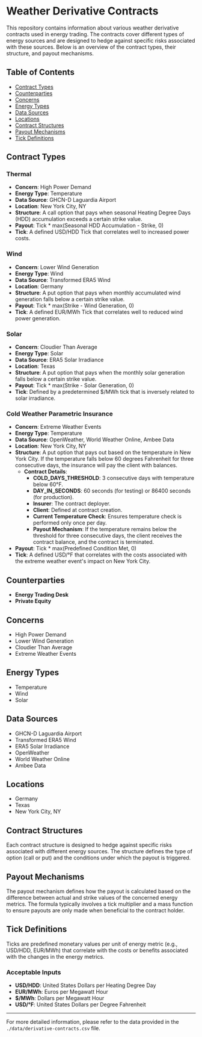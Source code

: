 # Weather Derivative Contracts

This repository contains information about various weather derivative contracts used in energy trading. The contracts cover different types of energy sources and are designed to hedge against specific risks associated with these sources. Below is an overview of the contract types, their structure, and payout mechanisms.

## Table of Contents

- [Contract Types](#contract-types)
- [Counterparties](#counterparties)
- [Concerns](#concerns)
- [Energy Types](#energy-types)
- [Data Sources](#data-sources)
- [Locations](#locations)
- [Contract Structures](#contract-structures)
- [Payout Mechanisms](#payout-mechanisms)
- [Tick Definitions](#tick-definitions)

## Contract Types

### Thermal
- **Concern**: High Power Demand
- **Energy Type**: Temperature
- **Data Source**: GHCN-D Laguardia Airport
- **Location**: New York City, NY
- **Structure**: A call option that pays when seasonal Heating Degree Days (HDD) accumulation exceeds a certain strike value.
- **Payout**: Tick * max(Seasonal HDD Accumulation - Strike, 0)
- **Tick**: A defined USD/HDD Tick that correlates well to increased power costs.

### Wind
- **Concern**: Lower Wind Generation
- **Energy Type**: Wind
- **Data Source**: Transformed ERA5 Wind
- **Location**: Germany
- **Structure**: A put option that pays when monthly accumulated wind generation falls below a certain strike value.
- **Payout**: Tick * max(Strike - Wind Generation, 0)
- **Tick**: A defined EUR/MWh Tick that correlates well to reduced wind power generation.

### Solar
- **Concern**: Cloudier Than Average
- **Energy Type**: Solar
- **Data Source**: ERA5 Solar Irradiance
- **Location**: Texas
- **Structure**: A put option that pays when the monthly solar generation falls below a certain strike value.
- **Payout**: Tick * max(Strike - Solar Generation, 0)
- **Tick**: Defined by a predetermined $/MWh tick that is inversely related to solar irradiance.

### Cold Weather Parametric Insurance
- **Concern**: Extreme Weather Events
- **Energy Type**: Temperature
- **Data Source**: OpenWeather, World Weather Online, Ambee Data
- **Location**: New York City, NY
- **Structure**: A put option that pays out based on the temperature in New York City. If the temperature falls below 60 degrees Fahrenheit for three consecutive days, the insurance will pay the client with balances.
  - **Contract Details**:
    - **COLD_DAYS_THRESHOLD**: 3 consecutive days with temperature below 60°F.
    - **DAY_IN_SECONDS**: 60 seconds (for testing) or 86400 seconds (for production).
    - **Insurer**: The contract deployer.
    - **Client**: Defined at contract creation.
    - **Current Temperature Check**: Ensures temperature check is performed only once per day.
    - **Payout Mechanism**: If the temperature remains below the threshold for three consecutive days, the client receives the contract balance, and the contract is terminated.
- **Payout**: Tick * max(Predefined Condition Met, 0)
- **Tick**: A defined USD/°F that correlates with the costs associated with the extreme weather event's impact on New York City.

## Counterparties

- **Energy Trading Desk**
- **Private Equity**

## Concerns

- High Power Demand
- Lower Wind Generation
- Cloudier Than Average
- Extreme Weather Events

## Energy Types

- Temperature
- Wind
- Solar

## Data Sources

- GHCN-D Laguardia Airport
- Transformed ERA5 Wind
- ERA5 Solar Irradiance
- OpenWeather
- World Weather Online
- Ambee Data

## Locations

- Germany
- Texas
- New York City, NY

## Contract Structures

Each contract structure is designed to hedge against specific risks associated with different energy sources. The structure defines the type of option (call or put) and the conditions under which the payout is triggered.

## Payout Mechanisms

The payout mechanism defines how the payout is calculated based on the difference between actual and strike values of the concerned energy metrics. The formula typically involves a tick multiplier and a mass function to ensure payouts are only made when beneficial to the contract holder.

## Tick Definitions

Ticks are predefined monetary values per unit of energy metric (e.g., USD/HDD, EUR/MWh) that correlate with the costs or benefits associated with the changes in the energy metrics.

### Acceptable Inputs

- **USD/HDD**: United States Dollars per Heating Degree Day
- **EUR/MWh**: Euros per Megawatt Hour
- **$/MWh**: Dollars per Megawatt Hour
- **USD/°F**: United States Dollars per Degree Fahrenheit

---

For more detailed information, please refer to the data provided in the `./data/derivative-contracts.csv` file.

